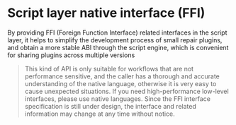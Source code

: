 # Script layer native interface (FFI)

By providing FFI (Foreign Function Interface) related interfaces in the script layer, it helps to simplify the development process of small repair plugins, and obtain a more stable ABI through the script engine, which is convenient for sharing plugins across multiple versions

> This kind of API is only suitable for workflows that are not performance sensitive, and the caller has a thorough and accurate understanding of the native language, otherwise it is very easy to cause unexpected situations.
> If you need high-performance low-level interfaces, please use native languages.
> Since the FFI interface specification is still under design, the interface and related information may change at any time without notice.

